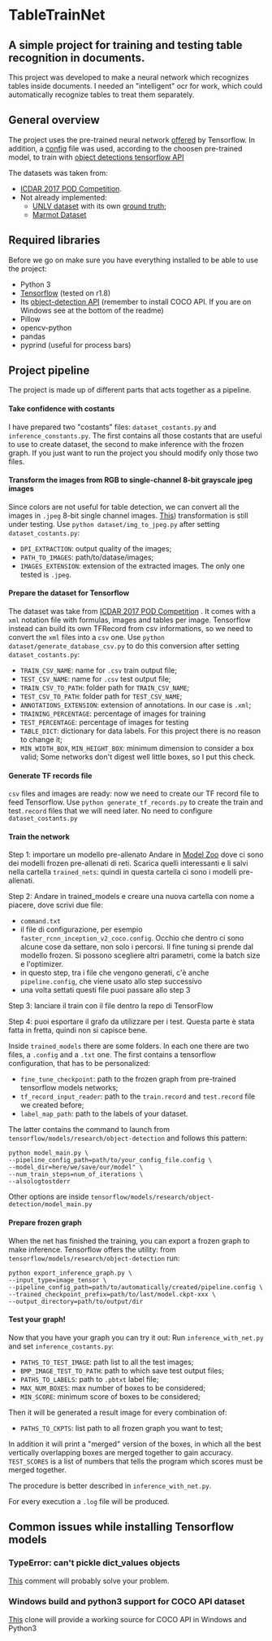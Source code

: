 # TableTrainNet
## A simple project for training and testing table recognition in documents.
This project was developed to make a neural network which recognizes tables inside documents.
I needed an "intelligent" ocr for work, which could automatically recognize tables to treat them separately.

## General overview
The project uses the pre-trained neural network 
[offered](https://github.com/tensorflow/models/blob/master/research/object_detection/g3doc/detection_model_zoo.md)
by Tensorflow. In addition, a 
[config](https://github.com/tensorflow/models/tree/master/research/object_detection/samples/configs)
file was used, according to the choosen pre-trained model, to train with 
[object detections tensorflow API](https://github.com/tensorflow/models/tree/master/research/object_detection#tensorflow-object-detection-api)

The datasets was taken from:
* [ICDAR 2017 POD Competition](http://www.icst.pku.edu.cn/cpdp/ICDAR2017_PODCompetition/dataset.html).
* Not already implemented:
    * [UNLV dataset](https://github.com/tesseract-ocr/tesseract/wiki/UNLV-Testing-of-Tesseract#downloading-the-images)
    with its own
    [ground truth](http://www.iapr-tc11.org/mediawiki/index.php?title=Table_Ground_Truth_for_the_UW3_and_UNLV_datasets);
    * [Marmot Dataset](http://www.icst.pku.edu.cn/cpdp/data/marmot_data.htm)

## Required libraries
Before we go on make sure you have everything installed to be able to use the project:
* Python 3
* [Tensorflow](https://www.tensorflow.org/) (tested on r1.8)
* Its [object-detection API](https://github.com/tensorflow/models/tree/master/research/object_detection#tensorflow-object-detection-api)
(remember to install COCO API. If you are on Windows see at the bottom of the readme)
* Pillow
* opencv-python
* pandas
* pyprind (useful for process bars)

## Project pipeline
The project is made up of different parts that acts together as a pipeline.

#### Take confidence with costants
I have prepared two "costants" files: `dataset_costants.py` and `inference_constants.py`.
The first contains all those costants that are useful to use to create dataset, the second to make
inference with the frozen graph. If you just want to run the project you should modify only those two files.
 
#### Transform the images from RGB to single-channel 8-bit grayscale jpeg images
Since colors are not useful for table detection, we can convert all the images in `.jpeg` 8-bit single channel images.
[This](https://www.researchgate.net/publication/320243569_Table_Detection_Using_Deep_Learning))
transformation is still under testing.
Use `python dataset/img_to_jpeg.py` after setting `dataset_costants.py`:
* `DPI_EXTRACTION`: output quality of the images;
* `PATH_TO_IMAGES`: path/to/datase/images;
* `IMAGES_EXTENSION`: extension of the extracted images. The only one tested is `.jpeg`.

#### Prepare the dataset for Tensorflow
The dataset was take from 
[ICDAR 2017 POD Competition](http://www.icst.pku.edu.cn/cpdp/ICDAR2017_PODCompetition/dataset.html)
. It comes with a `xml` notation file with formulas, images and tables per image.
Tensorflow instead can build its own TFRecord from csv informations, so we need to convert
the `xml` files into a `csv` one.
Use `python dataset/generate_database_csv.py` to do this conversion after setting `dataset_costants.py`:
* `TRAIN_CSV_NAME`: name for `.csv` train output file; 
* `TEST_CSV_NAME`: name for `.csv` test output file;
* `TRAIN_CSV_TO_PATH`: folder path for `TRAIN_CSV_NAME`;
* `TEST_CSV_TO_PATH`: folder path for `TEST_CSV_NAME`;
* `ANNOTATIONS_EXTENSION`: extension of annotations. In our case is `.xml`;
* `TRAINING_PERCENTAGE`: percentage of images for training
* `TEST_PERCENTAGE`: percentage of images for testing
* `TABLE_DICT`: dictionary for data labels. For this project there is no reason to change it;
* `MIN_WIDTH_BOX`, `MIN_HEIGHT_BOX`: minimum dimension to consider a box valid;
Some networks don't digest well little boxes, so I put this check.

#### Generate TF records file
`csv` files and images are ready: now we need to create our TF record file to feed Tensorflow.
Use `python generate_tf_records.py` to create the train and test`.record` files that we will need later. No need to configure
`dataset_costants.py`

#### Train the network

Step 1: importare un modello pre-allenato
Andare in [Model Zoo](https://github.com/tensorflow/models/blob/master/research/object_detection/g3doc/detection_model_zoo.md)
dove ci sono dei modelli frozen pre-allenati di reti.
Scarica quelli interessanti e li salvi nella cartella `trained_nets`: quindi in questa cartella ci sono i modelli pre-allenati.

Step 2: 
Andare in trained_models e creare una nuova cartella con nome a piacere, dove scrivi due file:
* `command.txt`
* il file di configurazione, per esempio `faster_rcnn_inception_v2_coco.config`. Occhio che dentro ci sono alcune cose da settare, non solo i percorsi. Il fine tuning si prende dal modello frozen. Si possono scegliere altri parametri, come la batch size e l'optimizer.
* in questo step, tra i file che vengono generati, c'è anche `pipeline.config`, che viene usato allo step successivo
* una volta settati questi file puoi passare allo step 3

Step 3: lanciare il train con il file dentro la repo di TensorFlow

Step 4: puoi esportare il grafo da utilizzare per i test. Questa parte è stata fatta in fretta, quindi non si capisce bene.

Inside `trained_models` there are some folders. In each one there are two files, a `.config` and a `.txt` one.
The first contains a tensorflow configuration, that has to be personalized:
* `fine_tune_checkpoint`: path to the frozen graph from pre-trained tensorflow models networks;
* `tf_record_input_reader`: path to the `train.record` and `test.record` file we created before;
* `label_map_path`: path to the labels of your dataset.

The latter contains the command to launch from `tensorflow/models/research/object-detection`
and follows this pattern:
```angular2html
python model_main.py \
--pipeline_config_path=path/to/your_config_file.config \
--model_dir=here/we/save/our/model" \ 
--num_train_steps=num_of_iterations \
--alsologtostderr
```
Other options are inside `tensorflow/models/research/object-detection/model_main.py`

#### Prepare frozen graph
When the net has finished the training, you can export a frozen graph to make inference.
Tensorflow offers the utility: from `tensorflow/models/research/object-detection` run:
```angular2html
python export_inference_graph.py \ 
--input_type=image_tensor \
--pipeline_config_path=path/to/automatically/created/pipeline.config \ 
--trained_checkpoint_prefix=path/to/last/model.ckpt-xxx \
--output_directory=path/to/output/dir
```

#### Test your graph!
Now that you have your graph you can try it out:
Run `inference_with_net.py` and set `inference_costants.py`:
* `PATHS_TO_TEST_IMAGE`: path list to all the test images;
* `BMP_IMAGE_TEST_TO_PATH`: path to which save test output files;
* `PATHS_TO_LABELS`: path to `.pbtxt` label file;
* `MAX_NUM_BOXES`: max number of boxes to be considered;
* `MIN_SCORE`: minimum score of boxes to be considered;

Then it will be generated a result image for every combination of:
* `PATHS_TO_CKPTS`: list path to all frozen graph you want to test;

In addition it will print a "merged" version of the boxes, in which
all the best vertically overlapping boxes are merged together to gain accuracy. `TEST_SCORES` is a list of
numbers that tells the program which scores must be merged together.

The procedure is better described in `inference_with_net.py`.

For every execution a `.log` file will be produced.


## Common issues while installing Tensorflow models
### TypeError: can't pickle dict_values objects
[This](https://github.com/tensorflow/models/issues/4780#issuecomment-405441448)
comment will probably solve your problem.

### Windows build and python3 support for COCO API dataset
[This](https://github.com/philferriere/cocoapi)
clone will provide a working source for COCO API in Windows and Python3

